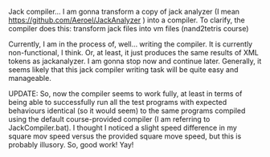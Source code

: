 Jack compiler...
I am gonna transform a copy of jack analyzer (I mean https://github.com/Aeroel/JackAnalyzer ) into a compiler.
To clarify, the compiler does this: transform jack files into vm files (nand2tetris course)

Currently, I am in the process of, well... writing the compiler.
It is currently non-functional, I think. Or, at least, it just produces the same results of XML tokens as jackanalyzer.
I am gonna stop now and continue later.
Generally, it seems likely that this jack compiler writing task will be quite easy and manageable.

UPDATE: So, now the compiler seems to work fully, at least in terms of being able to successfully run all the test programs with expected behaviours identical (so it would seem) to the same programs compiled using the default course-provided compiler (I am referring to JackCompiler.bat). I thought I noticed a slight speed difference in my square mov speed versus the provided square move speed, but this is probably illusory.
So, good work! Yay!
